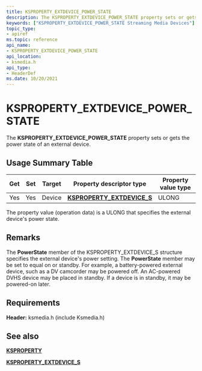 ```yaml
---
title: KSPROPERTY_EXTDEVICE_POWER_STATE
description: The KSPROPERTY_EXTDEVICE_POWER_STATE property sets or gets the power state of an external device.
keywords: ["KSPROPERTY_EXTDEVICE_POWER_STATE Streaming Media Devices"]
topic_type:
- apiref
ms.topic: reference
api_name:
- KSPROPERTY_EXTDEVICE_POWER_STATE
api_location:
- ksmedia.h
api_type:
- HeaderDef
ms.date: 10/20/2021
---
```


# KSPROPERTY_EXTDEVICE_POWER_STATE

The **KSPROPERTY_EXTDEVICE_POWER_STATE** property sets or gets the power state of an external device.

## Usage Summary Table

| Get | Set | Target | Property descriptor type | Property value type |
|--|--|--|--|--|
| Yes | Yes | Device | [**KSPROPERTY_EXTDEVICE_S**](/windows-hardware/drivers/ddi/ksmedia/ns-ksmedia-ksproperty_extdevice_s) | ULONG |

The property value (operation data) is a ULONG that specifies the external device's power state.

## Remarks

The **PowerState** member of the KSPROPERTY_EXTDEVICE_S structure specifies the external device's power setting. The **PowerState** member may be set to equal on or standby. For example, a battery-powered external device, such as a DV camcorder may be powered off. An AC-powered DVHS device may be placed in standby. If a device is in standby, it may be powered-on later.

## Requirements

**Header:** ksmedia.h (include Ksmedia.h)

## See also

[**KSPROPERTY**](ksproperty-structure.md)

[**KSPROPERTY_EXTDEVICE_S**](/windows-hardware/drivers/ddi/ksmedia/ns-ksmedia-ksproperty_extdevice_s)

